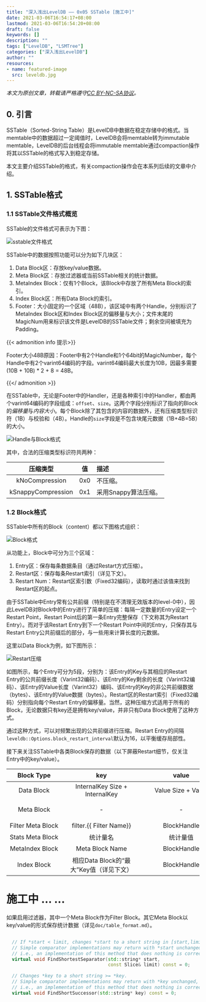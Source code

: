 ```yaml
---
title: "深入浅出LevelDB —— 0x05 SSTable [施工中]"
date: 2021-03-06T16:54:17+08:00
lastmod: 2021-03-06T16:54:20+08:00
draft: false
keywords: []
description: ""
tags: ["LevelDB", "LSMTree"]
categories: ["深入浅出LevelDB"]
author: ""
resources:
- name: featured-image
  src: leveldb.jpg
---
```


*本文为原创文章，转载请严格遵守[CC BY-NC-SA协议](https://creativecommons.org/licenses/by-nc-sa/4.0/)。*


<!--more-->

## 0. 引言

SSTable（Sorted-String Table）是LevelDB中数据在稳定存储中的格式。当memtable中的数据超过一定阈值时，LevelDB会将memtable转为immutable memtable，LevelDB的后台线程会将immutable memtable通过compaction操作将其以SSTable的格式写入到稳定存储。

本文主要介绍SSTable的格式，有关compaction操作会在本系列后续的文章中介绍。

## 1. SSTable格式

### 1.1 SSTable文件格式概览

SSTable的文件格式可表示为下图：

![sstable文件格式](assets/sstable.svg "sstable文件格式")

SSTable中的数据按照功能可以分为如下几块区：
1. Data Block区：存放key/value数据。
2. Meta Block区：存放过滤器或当前SSTable相关的统计数据。
3. MetaIndex Block：仅有1个Block，该Block中存放了所有Meta Block的索引。
4. Index Block区：所有Data Block的索引。
5. Footer：大小固定的一个区域（48B），该区域中有两个Handle，分别标识了MetaIndex Block区和Index Block区的偏移量与大小；文件末尾的MagicNum用来标识该文件是LevelDB的SSTable文件；剩余空间被填充为Padding。

{{< admonition info 提示>}}

Footer大小48B原因：Footer中有2个Handle和1个64bit的MagicNumber，每个Handle中有2个varint64编码的字段。varint64编码最大长度为10B，因最多需要 (10B + 10B) * 2 + 8 = 48B。

{{</ admonition >}}

在SSTable中，无论是Footer中的Handler，还是各种索引中的Handler，都由两个varint64编码的字段组成：`offset`、`size`。这两个字段分别标识了指向的Block的*偏移量*与*内容大小*。每个Block除了其包含的内容的数据外，还有压缩类型标识符（1B）与校验和（4B）。Handle的`size`字段是不包含块尾元数据（1B+4B=5B）的大小。

![Handle与Block格式](assets/block.svg "Handle与Block格式")

其中，合法的压缩类型标识符共两种：

| 压缩类型 | 值 | 描述 |
| :-: | :-: | :- |
| kNoCompression | 0x0 | 不压缩。 |
| kSnappyCompression | 0x1 | 采用Snappy算法压缩。 |

### 1.2 Block格式

SSTable中所有的Block（content）都以下图格式组织：

![Block格式](assets/block.svg "Block格式")

从功能上，Block中可分为三个区域：
1. Entry区：保存每条数据条目（通过Restart方式压缩）。
2. Restart区：保存每条Restart索引（详见下文）。
3. Restart Num：Restart区索引数（Fixed32编码），读取时通过该值来找到Restart区的起点。

由于SSTable中Entry常有公共前缀（特别是在不清理无效版本的level-0中），因此LevelDB对Block中的Entry进行了简单的压缩：每隔一定数量的Entry设定一个Restart Point，Restart Point后的第一条Entry完整保存（下文称其为Restart Entry）。而对于该Restart Entry到下一个Restart Point中间的Entry，只保存其与Restart Entry公共前缀后的部分，与一些用来计算长度的元数据。

这里以Data Block为例，如下图所示：

![Restart压缩](assets/sharing.svg "Restart压缩")

如图所示，每个Entry可分为5段，分别为：该Entry的Key与其相应的Restart Entry的公共前缀长度（Varint32编码）、该Entry的Key剩余的长度（Varint32编码）、该Entry的Value长度（Varint32）编码、该Entry的Key的非公共前缀数据（bytes）、该Entry的Value数据（bytes）。Restart区的Restart索引（Fixed32编码）分别指向每个Restart Entry的偏移量。当然，这种压缩方式适用于所有的Block，无论数据只有key还是拥有key/value，并非只有Data Block使用了这种方式。

通过这种方式，可以对频繁出现的公共前缀进行压缩。Restart Entry的间隔`leveldb::Options.block_restart_interval`默认为16，以平衡缓存局部性。

接下来关注SSTable中各类Block保存的数据（以下屏蔽Restart细节，仅关注Entry中的key/value）。

| Block Type <div style="width:8em"></div> | key<div style="width:12em"></div> | value<div style="width:12em"></div> | 描述<div style="width:40em"></div> |
| :-: | :-: | :-: | :- |
| Data Block | InternalKey Size + InternalKey | Value Size + Value | 完整数据与SkipList中Key的格式相同。 |
| Meta Block | - | - | Meta Block有多种类型，目前可分 Filter Meta Block与Stats Meta Block，分别保存当前SSTable的过滤器与统计数据。 |
| Filter Meta Block | filter.{{ Filter Name}} | BlockHandle | 该SSTable使用的过滤器名称及其索引。过滤器的实现详见下文。 |
| Stats Meta Block | 统计量名 | 统计量值 | 保存该SSTable的统计量。 |
| MetaIndex Block | Meta Block Name | BlockHandle | 用来索引所有的MetaBlock。 |
| Index Block | 相应Data Block的“最大”Key值（详见下文） | BlockHandle | 用来快速索引key在SSTable的哪个Data Block中。 |



# 施工中 ... ...

如果启用过滤器，其中一个Meta Block作为Filter Block。其它Meta Block以key/value的形式保存统计数据（详见`doc/table_format.md`）。

```cpp

  // If *start < limit, changes *start to a short string in [start,limit).
  // Simple comparator implementations may return with *start unchanged,
  // i.e., an implementation of this method that does nothing is correct.
  virtual void FindShortestSeparator(std::string* start,
                                     const Slice& limit) const = 0;

  // Changes *key to a short string >= *key.
  // Simple comparator implementations may return with *key unchanged,
  // i.e., an implementation of this method that does nothing is correct.
  virtual void FindShortSuccessor(std::string* key) const = 0;


```


